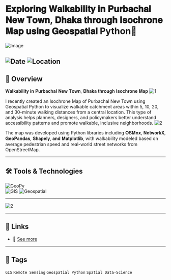 # 𝐄𝐱𝐩𝐥𝐨𝐫𝐢𝐧𝐠 𝐖𝐚𝐥𝐤𝐚𝐛𝐢𝐥𝐢𝐭𝐲 𝐢𝐧 𝐏𝐮𝐫𝐛𝐚𝐜𝐡𝐚𝐥 𝐍𝐞𝐰 𝐓𝐨𝐰𝐧, 𝐃𝐡𝐚𝐤𝐚 𝐭𝐡𝐫𝐨𝐮𝐠𝐡 𝐈𝐬𝐨𝐜𝐡𝐫𝐨𝐧𝐞 𝐌𝐚𝐩 𝐮𝐬𝐢𝐧𝐠 𝐆𝐞𝐨𝐬𝐩𝐚𝐭𝐢𝐚𝐥 Python🐍

![Image](https://framerusercontent.com/images/KNASAyKK8WxSf0KL6RJA4zjI4.jpg?scale-down-to=1024&width=2338&height=2456)  

![Date](https://img.shields.io/badge/15/05/2025-17/05/2025-blue) 
![Location](https://img.shields.io/badge/Location-Rajshahi-green) 
---

## 📝 Overview
𝐖𝐚𝐥𝐤𝐚𝐛𝐢𝐥𝐢𝐭𝐲 𝐢𝐧 𝐏𝐮𝐫𝐛𝐚𝐜𝐡𝐚𝐥 𝐍𝐞𝐰 𝐓𝐨𝐰𝐧, 𝐃𝐡𝐚𝐤𝐚 𝐭𝐡𝐫𝐨𝐮𝐠𝐡 𝐈𝐬𝐨𝐜𝐡𝐫𝐨𝐧𝐞 𝐌𝐚𝐩
![1](https://framerusercontent.com/images/8NXEH2cU1qrd8m0Acf5dXFSblc.jpg?scale-down-to=1024&width=2338&height=2456)  

I recently created an Isochrone Map of Purbachal New Town using Geospatial Python to visualize walkable catchment areas within 5, 10, 20, and 30-minute walking distances from a central location. This type of analysis helps planners, designers, and policymakers better understand accessibility patterns and promote walkable, inclusive neighborhoods.
![2](https://framerusercontent.com/images/MRo1b22fEIUk9eGT9PX2QUxhk.jpg?scale-down-to=1024&width=2801&height=2388)  

The map was developed using Python libraries including 𝐎𝐒𝐌𝐧𝐱, 𝐍𝐞𝐭𝐰𝐨𝐫𝐤𝐗, 𝐆𝐞𝐨𝐏𝐚𝐧𝐝𝐚𝐬, 𝐒𝐡𝐚𝐩𝐞𝐥𝐲, 𝐚𝐧𝐝 𝐌𝐚𝐭𝐩𝐥𝐨𝐭𝐥𝐢𝐛, with walkability modeled based on average pedestrian speed and real-world street networks from OpenStreetMap.

---

## 🛠️ Tools & Technologies
![GeoPy](https://img.shields.io/badge/Geospatial%Python-red)  
![GIS](https://img.shields.io/badge/GIS-ArcGIS-green) 
![Geospatial](https://img.shields.io/badge/Geospatial-Data%20Science-lightgrey)  

---
![2](https://framerusercontent.com/images/KNASAyKK8WxSf0KL6RJA4zjI4.jpg?scale-down-to=1024&width=2338&height=2456)  
  

---

## 📎 Links
- 🔗 [See more](https://www.linkedin.com/posts/imtiajiqbalmahfuj_gis-geospatialpython-isochrones-activity-7329487108484554752-VxkE?utm_source=share&utm_medium=member_desktop&rcm=ACoAAETCC3UBjMNBwycvXEm57I2FBEXCxvdKcM0)  

---

## 🔖 Tags
`GIS` `Remote Sensing` `Geospatial Python` `Spatial Data-Science`  
